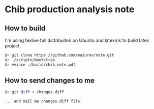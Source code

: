 # Chib production analysis note


## How to build

I'm using texlive full dictribuiton on Ubuntu and latexmk to build latex project.

```sh
$> git clone https://github.com/mazurov/note.git
$> ./scripts/bootstrap
$> evince ./build/chib_note.pdf
```

## How to send  changes to me

```sh
$> git diff > changes.diff

... and mail me changes.diff file.
```

